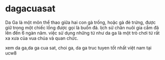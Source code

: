 # dagacuasat
Da Ga là một môn thể thao giữa hai con gà trống, hoặc gà đẻ trứng, được giữ trong một chiếc lồng được gọi là buồn đá. lịch sử chăn nuôi gia cầm đã lên đến 6 ngàn năm. việc sử dụng những từ như da ga là một trò chơi từ rất xa xưa của vua chúa và quan chức.


xem da ga,da ga cua sat, choi ga, da ga truc tuyen tốt nhất việt nam tại ucw8
